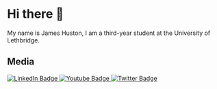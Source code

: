 # Hi there 👋

My name is James Huston, I am a third-year student at the University of Lethbridge.

## Media
<div id="badges">
  <a href="www.linkedin.com/in/james-aph">
    <img src="https://img.shields.io/badge/LinkedIn-blue?style=for-the-badge&logo=linkedin&logoColor=white" alt="LinkedIn Badge"/>
  </a>
  <a href="https://tryhackme.com/p/James.APH">
    <img src="https://img.shields.io/badge/TryHackMe-red?style=for-the-badge&logo=youtube&logoColor=white" alt="Youtube Badge"/>
  </a>
  <a href="https://open.kattis.com/users/james-aph">
    <img src="https://img.shields.io/badge/Kattis-green?style=for-the-badge&logo=twitter&logoColor=white" alt="Twitter Badge"/>
  </a>
</div>



<!--
**James-APH/James-APH** is a ✨ _special_ ✨ repository because its `README.md` (this file) appears on your GitHub profile.

Here are some ideas to get you started:

- 🔭 I’m currently working on ...
- 🌱 I’m currently learning ...
- 👯 I’m looking to collaborate on ...
- 🤔 I’m looking for help with ...
- 💬 Ask me about ...
- 📫 How to reach me: ...
- 😄 Pronouns: ...
- ⚡ Fun fact: ...
-->
